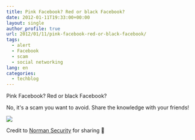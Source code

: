 ```yaml
---
title: Pink Facebook? Red or black Facebook?
date: 2012-01-11T19:33:00+00:00
layout: single
author_profile: true
url: 2012/01/11/pink-facebook-red-or-black-facebook/
tags:
  - alert
  - Facebook
  - scam
  - social networking
lang: en
categories: 
  - techblog
---
```

Pink Facebook? Red or black Facebook?

No, it's a scam you want to avoid. Share the knowledge with your friends!

![](http://3.bp.blogspot.com/-RQTNIfTCrgg/Tw3cpYCiNjI/AAAAAAAAEZE/_IrIF3-nhB0/s1600/399634_10150513387932427_193107142426_8698132_173738768_n.jpg)

Credit to [Norman Security](https://www.facebook.com/NormanASA) for sharing 🙂